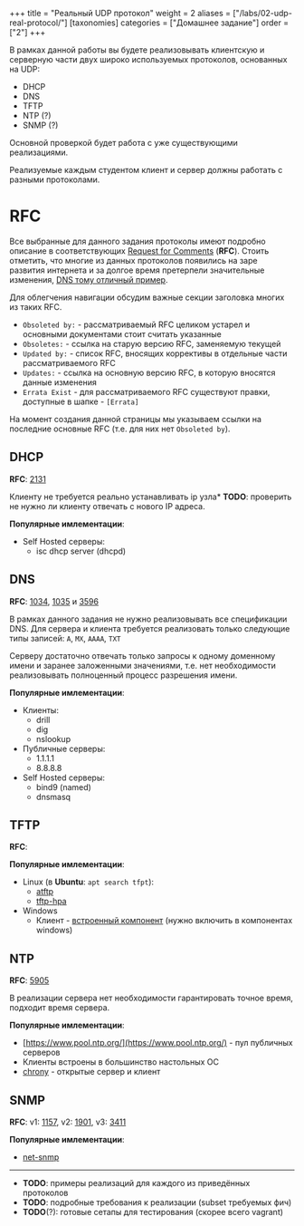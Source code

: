 +++
title = "Реальный UDP протокол"
weight = 2
aliases = ["/labs/02-udp-real-protocol/"]
[taxonomies]
categories = ["Домашнее задание"]
order = ["2"]
+++


В рамках данной работы вы будете реализовывать клиентскую и серверную части двух широко используемых протоколов, основанных на UDP:

* DHCP
* DNS
* TFTP
* NTP (?)
* SNMP (?)

Основной проверкой будет работа с уже существующими реализациями.

Реализуемые каждым студентом клиент и сервер должны работать с разными протоколами.

# RFC

Все выбранные для данного задания протоколы имеют подробно описание в соответствующих [Request for Comments](https://ru.wikipedia.org/wiki/RFC) (**RFC**).
Стоить отметить, что многие из данных протоколов появились на заре развития интернета и за долгое время претерпели значительные изменения, [DNS тому отличный пример](https://en.wikipedia.org/wiki/Domain_Name_System#RFC_documents).

Для облегчения навигации обсудим важные секции заголовка многих из таких RFC.

* `Obsoleted by:` - рассматриваемый RFC целиком устарел и основными документами стоит считать указанные
* `Obsoletes:` - ссылка на старую версию RFC, заменяемую текущей
* `Updated by:` - список RFC, вносящих коррективы в отдельные части рассматриваемого RFC
* `Updates:` - ссылка на основную версию RFC, в которую вносятся данные изменения
* `Errata Exist` - для рассматриваемого RFC существуют правки, доступные в шапке - `[Errata]`

На момент создания данной страницы мы указываем ссылки на последние основные RFC (т.е. для них нет `Obsoleted by`).

## DHCP

**RFC**: [2131](https://tools.ietf.org/html/rfc2131)

Клиенту не требуется реально устанавливать ip узла*
**TODO**:  проверить не нужно ли клиенту отвечать с нового IP адреса.

**Популярные имлементации**:
  * Self Hosted серверы:
    * isc dhcp server (dhcpd)

## DNS

**RFC**: [1034](https://tools.ietf.org/html/rfc1034), [1035](https://tools.ietf.org/html/rfc1035) и [3596](https://tools.ietf.org/html/rfc3596)


В рамках данного задания не нужно реализовывать все спецификации DNS.
Для сервера и клиента требуется реализовать только следующие типы записей: `A`, `MX`, `AAAA`, `TXT`

Серверу достаточно отвечать только запросы к одному доменному имени и заранее заложенными значениями, т.е. нет необходимости реализовывать полноценный процесс разрешения имени.

**Популярные имлементации**:
  * Клиенты:
    * drill
	* dig
	* nslookup
  * Публичные серверы:
    * 1.1.1.1
	* 8.8.8.8
  * Self Hosted серверы:
    * bind9 (named)
	* dnsmasq

## TFTP

**RFC**: 

**Популярные имлементации**:
* Linux (в **Ubuntu**: `apt search tfpt`):
  * [atftp](https://sourceforge.net/projects/atftp/)
  * [tftp-hpa](https://mirrors.edge.kernel.org/pub/software/network/tftp/tftp-hpa/)
* Windows
  * Клиент - [встроенный компонент](https://docs.microsoft.com/en-us/windows-server/administration/windows-commands/tftp) (нужно включить в компонентах windows)


## NTP

**RFC**: [5905](https://tools.ietf.org/html/rfc5905)

В реализации сервера нет необходимости гарантировать точное время, подходит время сервера.

**Популярные имлементации**:
* [https://www.pool.ntp.org/](https://www.pool.ntp.org/) - пул публичных серверов
* Клиенты встроены в большинство настольных ОС
* [chrony](https://chrony.tuxfamily.org/) - открытые сервер и клиент

## SNMP

**RFC**: v1: [1157](https://tools.ietf.org/html/rfc1157), v2: [1901](https://tools.ietf.org/html/rfc1901), v3: [3411](https://tools.ietf.org/html/rfc3411)

**Популярные имлементации**:
* [net-snmp](http://www.net-snmp.org/)
___

* **TODO**: примеры реализаций для каждого из приведённых протоколов
* **TODO**: подробные требования к реализации (subset требуемых фич)
* **TODO**(?): готовые сетапы для тестирования (скорее всего vagrant)
